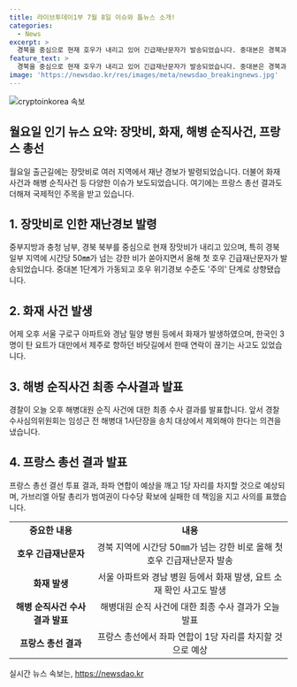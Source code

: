 ```yaml
---
title: 라이브투데이1부 7월 8일 이슈와 톱뉴스 소개!
categories:
  - News
excerpt: >
  경북을 중심으로 현재 호우가 내리고 있어 긴급재난문자가 발송되었습니다. 중대본은 경북과 충청 지역에 호우 특보를 발효하고 취약지역과 시설에 대해 선제적 통제와 주민대피를 당부했습니다. 서울 아파트와 밀양 병원에서 화재가 발생하고, 해병대원 순직 사건에 대한 최종 수사 결과가 발표될 예정입니다. 프랑스 총선에서는 좌파 연합이 예상을 깨고 1당 자리를 차지할 것으로 전망되고 있습니다.
feature_text: >
  경북을 중심으로 현재 호우가 내리고 있어 긴급재난문자가 발송되었습니다. 중대본은 경북과 충청 지역에 호우 특보를 발효하고 취약지역과 시설에 대해 선제적 통제와 주민대피를 당부했습니다. 서울 아파트와 밀양 병원에서 화재가 발생하고, 해병대원 순직 사건에 대한 최종 수사 결과가 발표될 예정입니다. 프랑스 총선에서는 좌파 연합이 예상을 깨고 1당 자리를 차지할 것으로 전망되고 있습니다.
image: 'https://newsdao.kr/res/images/meta/newsdao_breakingnews.jpg'
---
```


<p><img src="https://newsdao.kr/res/images/meta/newsdao_breakingnews.jpg" alt="cryptoinkorea 속보" /></p>

<h2 data-ke-size="size26">월요일 인기 뉴스 요약: 장맛비, 화재, 해병 순직사건, 프랑스 총선</h2>

<p data-ke-size="size16">월요일 출근길에는 장맛비로 여러 지역에서 재난 경보가 발령되었습니다. 더불어 화재 사건과 해병 순직사건 등 다양한 이슈가 보도되었습니다. 여기에는 프랑스 총선 결과도 더해져 국제적인 주목을 받고 있습니다.</p>

<h2 data-ke-size="size24">1. 장맛비로 인한 재난경보 발령</h2>

<p data-ke-size="size16">중부지방과 충청 남부, 경북 북부를 중심으로 현재 장맛비가 내리고 있으며, 특히 경북 일부 지역에 시간당 50㎜가 넘는 강한 비가 쏟아지면서 올해 첫 호우 긴급재난문자가 발송되었습니다. 중대본 1단계가 가동되고 호우 위기경보 수준도 '주의' 단계로 상향됐습니다.</p>

<h2 data-ke-size="size24">2. 화재 사건 발생</h2>

<p data-ke-size="size16">어제 오후 서울 구로구 아파트와 경남 밀양 병원 등에서 화재가 발생하였으며, 한국인 3명이 탄 요트가 대만에서 제주로 향하던 바닷길에서 한때 연락이 끊기는 사고도 있었습니다.</p>

<h2 data-ke-size="size24">3. 해병 순직사건 최종 수사결과 발표</h2>

<p data-ke-size="size16">경찰이 오늘 오후 해병대원 순직 사건에 대한 최종 수사 결과를 발표합니다. 앞서 경찰 수사심의위원회는 임성근 전 해병대 1사단장을 송치 대상에서 제외해야 한다는 의견을 냈습니다.</p>

<h2 data-ke-size="size24">4. 프랑스 총선 결과 발표</h2>

<p data-ke-size="size16">프랑스 총선 결선 투표 결과, 좌파 연합이 예상을 깨고 1당 자리를 차지할 것으로 예상되며, 가브리엘 아탈 총리가 범여권이 다수당 확보에 실패한 데 책임을 지고 사의를 표했습니다.</p>

<table>
    <tbody>
        <tr>
            <td style="text-align: center; height: 17px;"><b>중요한 내용</b></td>
            <td style="text-align: center; height: 17px;"><b>내용</b></td>
        </tr>
        <tr>
            <td style="text-align: center; height: 17px;"><b>호우 긴급재난문자</b></td>
            <td style="text-align: center; height: 17px;">경북 지역에 시간당 50㎜가 넘는 강한 비로 올해 첫 호우 긴급재난문자 발송</td>
        </tr>
        <tr>
            <td style="text-align: center; height: 17px;"><b>화재 발생</b></td>
            <td style="text-align: center; height: 17px;">서울 아파트와 경남 병원 등에서 화재 발생, 요트 소재 확인 사고도 발생</td>
        </tr>
        <tr>
            <td style="text-align: center; height: 17px;"><b>해병 순직사건 수사 결과 발표</b></td>
            <td style="text-align: center; height: 17px;">해병대원 순직 사건에 대한 최종 수사 결과가 오늘 발표</td>
        </tr>
        <tr>
            <td style="text-align: center; height: 17px;"><b>프랑스 총선 결과</b></td>
            <td style="text-align: center; height: 17px;">프랑스 총선에서 좌파 연합이 1당 자리를 차지할 것으로 예상</td>
        </tr>
    </tbody>
</table>
실시간 뉴스 속보는, <a href="https://newsdao.kr" rel="dofollow">https://newsdao.kr</a>



